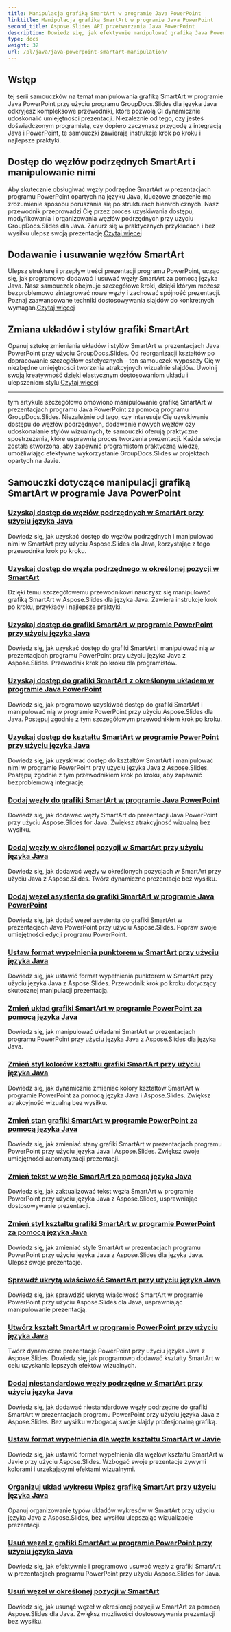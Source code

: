 ```yaml
---
title: Manipulacja grafiką SmartArt w programie Java PowerPoint
linktitle: Manipulacja grafiką SmartArt w programie Java PowerPoint
second_title: Aspose.Slides API przetwarzania Java PowerPoint
description: Dowiedz się, jak efektywnie manipulować grafiką Java PowerPoint SmartArt, korzystając z samouczków GroupDocs.Slides for Java. Uzyskaj dostęp do węzłów podrzędnych, dodawaj węzły, zmieniaj układy i nie tylko!
type: docs
weight: 32
url: /pl/java/java-powerpoint-smartart-manipulation/
---
```


## Wstęp

tej serii samouczków na temat manipulowania grafiką SmartArt w programie Java PowerPoint przy użyciu programu GroupDocs.Slides dla języka Java odkryjesz kompleksowe przewodniki, które pozwolą Ci dynamicznie udoskonalić umiejętności prezentacji. Niezależnie od tego, czy jesteś doświadczonym programistą, czy dopiero zaczynasz przygodę z integracją Java i PowerPoint, te samouczki zawierają instrukcje krok po kroku i najlepsze praktyki.

## Dostęp do węzłów podrzędnych SmartArt i manipulowanie nimi

 Aby skutecznie obsługiwać węzły podrzędne SmartArt w prezentacjach programu PowerPoint opartych na języku Java, kluczowe znaczenie ma zrozumienie sposobu poruszania się po strukturach hierarchicznych. Nasz przewodnik przeprowadzi Cię przez proces uzyskiwania dostępu, modyfikowania i organizowania węzłów podrzędnych przy użyciu GroupDocs.Slides dla Java. Zanurz się w praktycznych przykładach i bez wysiłku ulepsz swoją prezentację.[Czytaj więcej](./access-child-nodes-smartart-java/)

## Dodawanie i usuwanie węzłów SmartArt

Ulepsz strukturę i przepływ treści prezentacji programu PowerPoint, ucząc się, jak programowo dodawać i usuwać węzły SmartArt za pomocą języka Java. Nasz samouczek obejmuje szczegółowe kroki, dzięki którym możesz bezproblemowo zintegrować nowe węzły i zachować spójność prezentacji. Poznaj zaawansowane techniki dostosowywania slajdów do konkretnych wymagań.[Czytaj więcej](./add-nodes-smartart-java-powerpoint/)

## Zmiana układów i stylów grafiki SmartArt

 Opanuj sztukę zmieniania układów i stylów SmartArt w prezentacjach Java PowerPoint przy użyciu GroupDocs.Slides. Od reorganizacji kształtów po dopracowanie szczegółów estetycznych – ten samouczek wyposaży Cię w niezbędne umiejętności tworzenia atrakcyjnych wizualnie slajdów. Uwolnij swoją kreatywność dzięki elastycznym dostosowaniom układu i ulepszeniom stylu.[Czytaj więcej](./change-smartart-layout-powerpoint-java/)

---

tym artykule szczegółowo omówiono manipulowanie grafiką SmartArt w prezentacjach programu Java PowerPoint za pomocą programu GroupDocs.Slides. Niezależnie od tego, czy interesuje Cię uzyskiwanie dostępu do węzłów podrzędnych, dodawanie nowych węzłów czy udoskonalanie stylów wizualnych, te samouczki oferują praktyczne spostrzeżenia, które usprawnią proces tworzenia prezentacji. Każda sekcja została stworzona, aby zapewnić programistom praktyczną wiedzę, umożliwiając efektywne wykorzystanie GroupDocs.Slides w projektach opartych na Javie.

## Samouczki dotyczące manipulacji grafiką SmartArt w programie Java PowerPoint
### [Uzyskaj dostęp do węzłów podrzędnych w SmartArt przy użyciu języka Java](./access-child-nodes-smartart-java/)
Dowiedz się, jak uzyskać dostęp do węzłów podrzędnych i manipulować nimi w SmartArt przy użyciu Aspose.Slides dla Java, korzystając z tego przewodnika krok po kroku.
### [Uzyskaj dostęp do węzła podrzędnego w określonej pozycji w SmartArt](./access-child-node-specific-position-smartart-java/)
Dzięki temu szczegółowemu przewodnikowi nauczysz się manipulować grafiką SmartArt w Aspose.Slides dla języka Java. Zawiera instrukcje krok po kroku, przykłady i najlepsze praktyki.
### [Uzyskaj dostęp do grafiki SmartArt w programie PowerPoint przy użyciu języka Java](./access-smartart-powerpoint-java/)
Dowiedz się, jak uzyskać dostęp do grafiki SmartArt i manipulować nią w prezentacjach programu PowerPoint przy użyciu języka Java z Aspose.Slides. Przewodnik krok po kroku dla programistów.
### [Uzyskaj dostęp do grafiki SmartArt z określonym układem w programie Java PowerPoint](./access-smartart-specific-layout-java-powerpoint/)
Dowiedz się, jak programowo uzyskiwać dostęp do grafiki SmartArt i manipulować nią w programie PowerPoint przy użyciu Aspose.Slides dla Java. Postępuj zgodnie z tym szczegółowym przewodnikiem krok po kroku.
### [Uzyskaj dostęp do kształtu SmartArt w programie PowerPoint przy użyciu języka Java](./access-smartart-shape-powerpoint-java/)
Dowiedz się, jak uzyskiwać dostęp do kształtów SmartArt i manipulować nimi w programie PowerPoint przy użyciu języka Java z Aspose.Slides. Postępuj zgodnie z tym przewodnikiem krok po kroku, aby zapewnić bezproblemową integrację.
### [Dodaj węzły do grafiki SmartArt w programie Java PowerPoint](./add-nodes-smartart-java-powerpoint/)
Dowiedz się, jak dodawać węzły SmartArt do prezentacji Java PowerPoint przy użyciu Aspose.Slides for Java. Zwiększ atrakcyjność wizualną bez wysiłku.
### [Dodaj węzły w określonej pozycji w SmartArt przy użyciu języka Java](./add-nodes-specific-position-smartart-java/)
Dowiedz się, jak dodawać węzły w określonych pozycjach w SmartArt przy użyciu Java z Aspose.Slides. Twórz dynamiczne prezentacje bez wysiłku.
### [Dodaj węzeł asystenta do grafiki SmartArt w programie Java PowerPoint](./add-assistant-node-smartart-java-powerpoint/)
Dowiedz się, jak dodać węzeł asystenta do grafiki SmartArt w prezentacjach Java PowerPoint przy użyciu Aspose.Slides. Popraw swoje umiejętności edycji programu PowerPoint.
### [Ustaw format wypełnienia punktorem w SmartArt przy użyciu języka Java](./set-bullet-fill-format-smartart-java/)
Dowiedz się, jak ustawić format wypełnienia punktorem w SmartArt przy użyciu języka Java z Aspose.Slides. Przewodnik krok po kroku dotyczący skutecznej manipulacji prezentacją.
### [Zmień układ grafiki SmartArt w programie PowerPoint za pomocą języka Java](./change-smartart-layout-powerpoint-java/)
Dowiedz się, jak manipulować układami SmartArt w prezentacjach programu PowerPoint przy użyciu języka Java z Aspose.Slides dla języka Java.
### [Zmień styl kolorów kształtu grafiki SmartArt przy użyciu języka Java](./change-smartart-shape-color-style-java/)
Dowiedz się, jak dynamicznie zmieniać kolory kształtów SmartArt w programie PowerPoint za pomocą języka Java i Aspose.Slides. Zwiększ atrakcyjność wizualną bez wysiłku.
### [Zmień stan grafiki SmartArt w programie PowerPoint za pomocą języka Java](./change-smartart-state-powerpoint-java/)
Dowiedz się, jak zmieniać stany grafiki SmartArt w prezentacjach programu PowerPoint przy użyciu języka Java i Aspose.Slides. Zwiększ swoje umiejętności automatyzacji prezentacji.
### [Zmień tekst w węźle SmartArt za pomocą języka Java](./change-text-smartart-node-java/)
Dowiedz się, jak zaktualizować tekst węzła SmartArt w programie PowerPoint przy użyciu języka Java z Aspose.Slides, usprawniając dostosowywanie prezentacji.
### [Zmień styl kształtu grafiki SmartArt w programie PowerPoint za pomocą języka Java](./change-smartart-shape-style-powerpoint-java/)
Dowiedz się, jak zmieniać style SmartArt w prezentacjach programu PowerPoint przy użyciu języka Java z Aspose.Slides dla języka Java. Ulepsz swoje prezentacje.
### [Sprawdź ukrytą właściwość SmartArt przy użyciu języka Java](./check-smartart-hidden-property-java/)
Dowiedz się, jak sprawdzić ukrytą właściwość SmartArt w programie PowerPoint przy użyciu Aspose.Slides dla Java, usprawniając manipulowanie prezentacją.
### [Utwórz kształt SmartArt w programie PowerPoint przy użyciu języka Java](./create-smartart-shape-powerpoint-java/)
Twórz dynamiczne prezentacje PowerPoint przy użyciu języka Java z Aspose.Slides. Dowiedz się, jak programowo dodawać kształty SmartArt w celu uzyskania lepszych efektów wizualnych.
### [Dodaj niestandardowe węzły podrzędne w SmartArt przy użyciu języka Java](./add-custom-child-nodes-smartart-java/)
Dowiedz się, jak dodawać niestandardowe węzły podrzędne do grafiki SmartArt w prezentacjach programu PowerPoint przy użyciu języka Java z Aspose.Slides. Bez wysiłku wzbogacaj swoje slajdy profesjonalną grafiką.
### [Ustaw format wypełnienia dla węzła kształtu SmartArt w Javie](./set-fill-format-smartart-shape-node-java/)
Dowiedz się, jak ustawić format wypełnienia dla węzłów kształtu SmartArt w Javie przy użyciu Aspose.Slides. Wzbogać swoje prezentacje żywymi kolorami i urzekającymi efektami wizualnymi.
### [Organizuj układ wykresu Wpisz grafikę SmartArt przy użyciu języka Java](./organize-chart-layout-type-smartart-java/)
Opanuj organizowanie typów układów wykresów w SmartArt przy użyciu języka Java z Aspose.Slides, bez wysiłku ulepszając wizualizacje prezentacji.
### [Usuń węzeł z grafiki SmartArt w programie PowerPoint przy użyciu języka Java](./remove-node-smartart-powerpoint-java/)
Dowiedz się, jak efektywnie i programowo usuwać węzły z grafiki SmartArt w prezentacjach programu PowerPoint przy użyciu Aspose.Slides for Java.
### [Usuń węzeł w określonej pozycji w SmartArt](./remove-node-specific-position-smartart-java/)
Dowiedz się, jak usunąć węzeł w określonej pozycji w SmartArt za pomocą Aspose.Slides dla Java. Zwiększ możliwości dostosowywania prezentacji bez wysiłku.